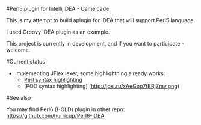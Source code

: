 #Perl5 plugin for IntellijIDEA - Camelcade

This is my attempt to build aplugin for IDEA that will support Perl5 language.

I used Groovy IDEA plugin as an example. 

This project is currently in development, and if you want to participate - welcome.

#Current status

* Implementing JFlex lexer, some highlightning already works:
  * [Perl syntax highlighting](http://joxi.ru/E2pvKY6F17ZOrY.png)
  * [POD syntax highlighting] (http://joxi.ru/xAeGbp7tBRjZmy.png)

#See also

You may find Perl6 (HOLD) plugin in other repo: https://github.com/hurricup/Perl6-IDEA